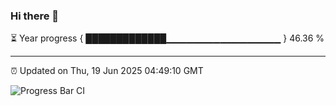 ### Hi there 👋

⏳ Year progress { █████████████▁▁▁▁▁▁▁▁▁▁▁▁▁▁▁▁▁ } 46.36 %

---

⏰ Updated on Thu, 19 Jun 2025 04:49:10 GMT

![Progress Bar CI](https://github.com/IshwaranRudhara/GIT-ACTION/workflows/Progress%20Bar%20CI/badge.svg)
